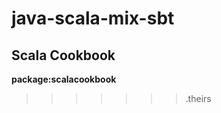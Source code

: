# java-scala-mix-sbt

## Scala Cookbook
**package:scalacookbook**






























































































































































































































































































































































































































































































































































































































































































































































































































































>>>>>>> .theirs




